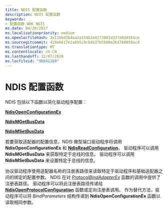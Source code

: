 ```yaml
---
title: NDIS 配置函数
description: NDIS 配置函数
keywords:
- 配置函数 WDK NDIS
ms.date: 04/20/2017
ms.localizationpriority: medium
ms.openlocfilehash: 3e11bbd3b4aa2a334b2e4173081d337a0d4564ce
ms.sourcegitcommit: 418e6617e2a695c9cb4b37b5b60e264760858acd
ms.translationtype: MT
ms.contentlocale: zh-CN
ms.lasthandoff: 12/07/2020
ms.locfileid: "96841169"
---
```

# <a name="ndis-configuration-functions"></a>NDIS 配置函数





NDIS 包括以下函数以简化驱动程序配置：

[**NdisOpenConfigurationEx**](/windows-hardware/drivers/ddi/ndis/nf-ndis-ndisopenconfigurationex)

[**NdisMGetBusData**](/windows-hardware/drivers/ddi/ndis/nf-ndis-ndismgetbusdata)

[**NdisMSetBusData**](/windows-hardware/drivers/ddi/ndis/nf-ndis-ndismsetbusdata)

若要获取适配器的配置信息，NDIS 微型端口驱动程序将调用 **NdisOpenConfigurationEx** 和 [**NdisReadConfiguration**](/windows-hardware/drivers/ddi/ndis/nf-ndis-ndisreadconfiguration)。 驱动程序可以调用 **NdisMGetBusData** 来获取特定于总线的信息。 驱动程序可以调用 **NdisMSetBusData** 来设置特定于总线的信息。

协议驱动程序使用适配器名称的注册表路径来读取特定于驱动程序和基础适配器之间的绑定的配置参数。 NDIS 在对 [*ProtocolBindAdapterEx*](/windows-hardware/drivers/ddi/ndis/nc-ndis-protocol_bind_adapter_ex) 函数的调用中提供了注册表路径。 驱动程序可以将此注册表路径传递给 [**NdisOpenProtocolConfiguration**](/previous-versions/windows/hardware/network/ff553683(v=vs.85)) 函数或定向注册表调用。 作为替代方法，驱动程序可以将 *BindParameters* 结构传递到 **NdisOpenConfigurationEx** 函数以读取相同参数。

 

